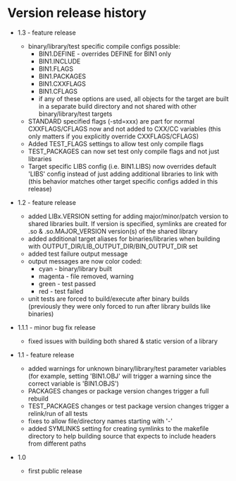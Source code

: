 # Version release history
* 1.3 - feature release
   * binary/library/test specific compile configs possible:
      * BIN1.DEFINE - overrides DEFINE for BIN1 only
      * BIN1.INCLUDE
      * BIN1.FLAGS
      * BIN1.PACKAGES
      * BIN1.CXXFLAGS
      * BIN1.CFLAGS
      * if any of these options are used, all objects for the target are built in a separate build directory and not shared with other binary/library/test targets
   * STANDARD specified flags (-std=xxx) are part for normal CXXFLAGS/CFLAGS now and not added to CXX/CC variables (this only matters if you explicitly override CXXFLAGS/CFLAGS)
   * Added TEST_FLAGS settings to allow test only compile flags
   * TEST_PACKAGES can now set test only compile flags and not just libraries
   * Target specific LIBS config (i.e. BIN1.LIBS) now overrides default 'LIBS' config instead of just adding additional libraries to link with (this behavior matches other target specific configs added in this release)

* 1.2 - feature release
   * added LIBx.VERSION setting for adding major/minor/patch version to shared libraries built.  If version is specified, symlinks are created for .so & .so.MAJOR_VERSION version(s) of the shared library
   * added additional target aliases for binaries/libraries when building with OUTPUT_DIR/LIB_OUTPUT_DIR/BIN_OUTPUT_DIR set
   * added test failure output message
   * output messages are now color coded:
      * cyan - binary/library built
      * magenta - file removed, warning
      * green - test passed
      * red - test failed
   * unit tests are forced to build/execute after binary builds<br>(previously they were only forced to run after library builds like binaries)

* 1.1.1 - minor bug fix release
   * fixed issues with building both shared & static version of a library

* 1.1 - feature release
   * added warnings for unknown binary/library/test parameter variables<br>(for example, setting 'BIN1.OBJ' will trigger a warning since the correct variable is 'BIN1.OBJS')
   * PACKAGES changes or package version changes trigger a full rebuild
   * TEST_PACKAGES changes or test package version changes trigger a relink/run of all tests
   * fixes to allow file/directory names starting with '-'
   * added SYMLINKS setting for creating symlinks to the makefile directory to help building source that expects to include headers from different paths

* 1.0
   * first public release

